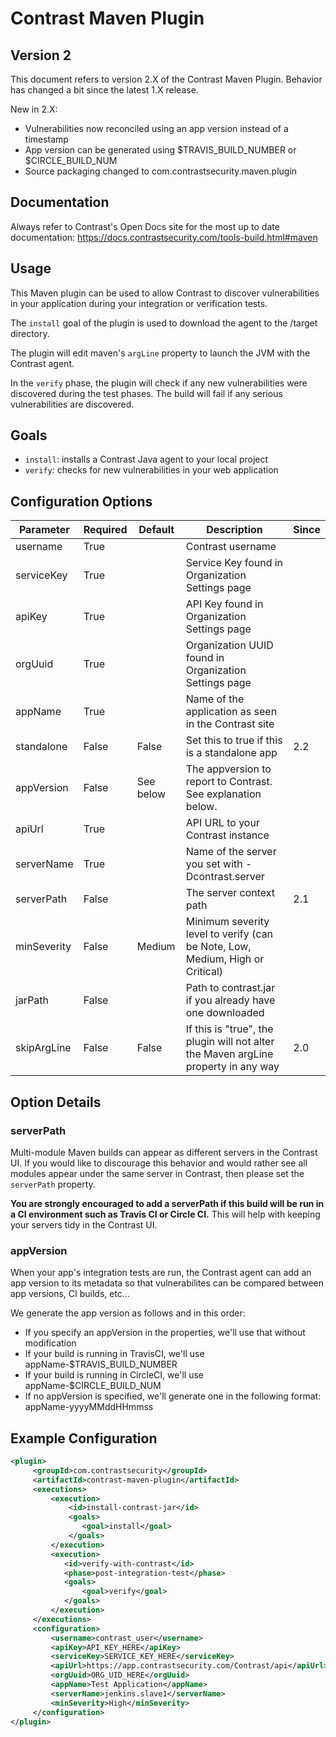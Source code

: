 # Contrast Maven Plugin

## Version 2

This document refers to version 2.X of the Contrast Maven Plugin. Behavior has changed a bit since the latest 1.X release.

New in 2.X:

* Vulnerabilities now reconciled using an app version instead of a timestamp
* App version can be generated using $TRAVIS_BUILD_NUMBER or $CIRCLE_BUILD_NUM
* Source packaging changed to com.contrastsecurity.maven.plugin

## Documentation

Always refer to Contrast's Open Docs site for the most up to date documentation: https://docs.contrastsecurity.com/tools-build.html#maven

## Usage

This Maven plugin can be used to allow Contrast to discover vulnerabilities in your application during your integration or verification tests. 

The `install` goal of the plugin is used to download the agent to the /target directory.

The plugin will edit maven's `argLine` property to launch the JVM with the Contrast agent.

In the `verify` phase, the plugin will check if any new vulnerabilities were discovered during the test phases. The build will fail if any serious vulnerabilities are discovered.

## Goals

* `install`: installs a Contrast Java agent to your local project
* `verify`: checks for new vulnerabilities in your web application

## Configuration Options

| Parameter   | Required | Default    | Description                                                                       | Since |
|-------------|----------|------------|-----------------------------------------------------------------------------------|-------|
| username    | True     |            | Contrast username                                                            |       |
| serviceKey  | True     |            | Service Key found in Organization Settings page                                   |       |
| apiKey      | True     |            | API Key found in Organization Settings page                                       |       |
| orgUuid     | True     |            | Organization UUID found in Organization Settings page                             |       |
| appName     | True     |            | Name of the application as seen in the Contrast site                              |       |
| standalone  | False    | False      | Set this to true if this is a standalone app                                    |    2.2|
| appVersion  | False    | See below  | The appversion to report to Contrast. See explanation below.                    |       |
| apiUrl      | True     |            | API URL to your Contrast instance                                               |       |
| serverName  | True     |            | Name of the server you set with -Dcontrast.server                                 |       |
| serverPath  | False    |            | The server context path                                                           |    2.1|
| minSeverity | False    | Medium     | Minimum severity level to verify (can be Note, Low, Medium, High or Critical)     |       |
| jarPath     | False    |            | Path to contrast.jar if you already have one downloaded                           |       |
| skipArgLine | False    | False      | If this is "true", the plugin will not alter the Maven argLine property in any way|    2.0|


## Option Details

### serverPath

Multi-module Maven builds can appear as different servers in the Contrast UI. If you would like to discourage this behavior and would rather see all modules appear under the same server in Contrast, then please set the `serverPath` property.

**You are strongly encouraged to add a serverPath if this build will be run in a CI environment such as Travis CI or Circle CI.** This will help with keeping your servers tidy in the Contrast UI. 

### appVersion

When your app's integration tests are run, the Contrast agent can add an app version to its metadata so that vulnerabilites can be compared between app versions, CI builds, etc...

We generate the app version as follows and in this order:

* If you specify an appVersion in the properties, we'll use that without modification
* If your build is running in TravisCI, we'll use appName-$TRAVIS_BUILD_NUMBER
* If your build is running in CircleCI, we'll use appName-$CIRCLE_BUILD_NUM
* If no appVersion is specified, we'll generate one in the following format: appName-yyyyMMddHHmmss

## Example Configuration

```xml
<plugin>
     <groupId>com.contrastsecurity</groupId>
     <artifactId>contrast-maven-plugin</artifactId>
     <executions>
         <execution>
             <id>install-contrast-jar</id>
             <goals>
                <goal>install</goal>
             </goals>
         </execution>
         <execution>
            <id>verify-with-contrast</id>
            <phase>post-integration-test</phase>
            <goals>
                <goal>verify</goal>
            </goals>
         </execution>
     </executions>
     <configuration>
         <username>contrast_user</username>
         <apiKey>API_KEY_HERE</apiKey>
         <serviceKey>SERVICE_KEY_HERE</serviceKey>
         <apiUrl>https://app.contrastsecurity.com/Contrast/api</apiUrl>
         <orgUuid>ORG_UID_HERE</orgUuid>
         <appName>Test Application</appName>
         <serverName>jenkins.slave1</serverName>
         <minSeverity>High</minSeverity>
     </configuration>
</plugin>
```
